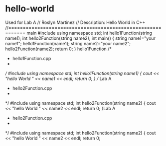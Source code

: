 # hello-world
Used for Lab A
// Roslyn Martinez
// Description: Hello World in C++
//============================================================
main
#include <iostream>
using namespace std;
int hello1Function(string name1);
int hello2Function(string name2);
int main()
{
string name1="your name1";
hello1Function(name1);
string name2="your name2";
hello2Function(name2);
return 0;
}
hello1Function
/*
* hello1Function.cpp
*
*/
#include <iostream>
using namespace std;
int hello1Function(string name1)
{
cout << "hello World " << name1 << endl;
return 0;
}
/*
Lab A
* hello2Function.cpp
*
*/
#include <iostream>
using namespace std;
int hello2Function(string name2)
{
cout << "hello World " << name2 << endl;
return 0;
}Lab A
* hello2Function.cpp
*
*/
#include <iostream>
using namespace std;
int hello2Function(string name2)
{
cout << "hello World " << name2 << endl;
return 0;
